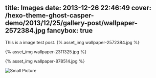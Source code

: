 title: Images
date: 2013-12-26 22:46:49
cover: /hexo-theme-ghost-casper-demo/2013/12/25/gallery-post/wallpaper-2572384.jpg
fancybox: true
---

This is a image test post.
{% asset_img wallpaper-2572384.jpg %}

{% asset_img wallpaper-2311325.jpg %}

{% asset_img wallpaper-878514.jpg %}


![Small Picture](http://placehold.it/350x150.jpg)